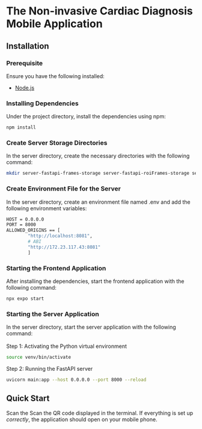 # The Non-invasive Cardiac Diagnosis Mobile Application 
<!-- <span>&nbsp;&#128249;<span> -->

## Installation

### Prerequisite
Ensure you have the following installed:
- [Node.js](https://nodejs.org/en/)

### Installing Dependencies
Under the project directory, install the dependencies using npm:
```bash
npm install
```

### Create Server Storage Directories
In the server directory, create the necessary directories with the following command:
```bash
mkdir server-fastapi-frames-storage server-fastapi-roiFrames-storage server-fastapi-results-storage server-fastapi-video-storage
```

### Create Environment File for the Server
In the server directory, create an environment file named .env and add the following environment variables:
```bash
HOST = 0.0.0.0
PORT = 8000
ALLOWED_ORIGINS == [
        "http://localhost:8081",
        # ABI
        "http://172.23.117.43:8081"
        ]
```

### Starting the Frontend Application 
After installing the dependencies, start the frontend application with the following command:
```bash
npx expo start
```

### Starting the Server Application
In the server directory, start the server application with the following command:<br><br>
Step 1: Activating the Python virtual environment
```bash
source venv/bin/activate
```
Step 2: Running the FastAPI server
```bash
uvicorn main:app --host 0.0.0.0 --port 8000 --reload
```

## Quick Start

Scan the Scan the QR code displayed in the terminal. If everything is set up *correctly*, the application should open on your mobile phone.
